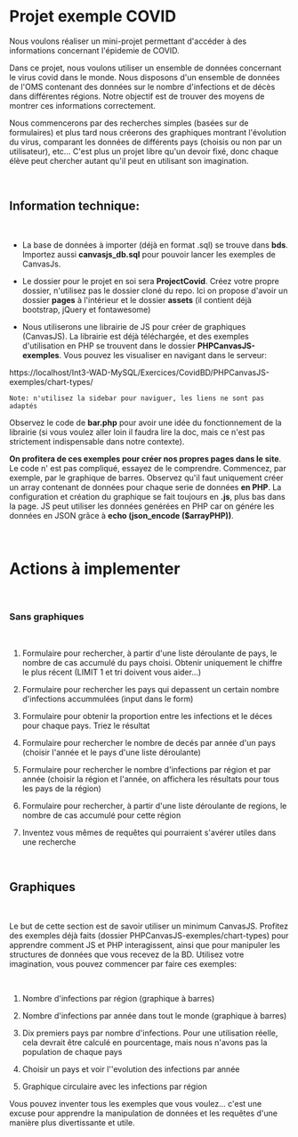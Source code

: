 # Projet exemple COVID

Nous voulons réaliser un mini-projet permettant d'accéder à des informations concernant l'épidemie de COVID.

Dans ce projet, nous voulons utiliser un ensemble de données concernant le virus covid dans le monde. Nous disposons d'un ensemble de données de l'OMS contenant des données sur le nombre d'infections et de décès dans différentes régions. Notre objectif est de trouver des moyens de montrer ces informations correctement.

Nous commencerons par des recherches simples (basées sur de formulaires) et plus tard nous créerons des graphiques montrant l'évolution du virus, comparant les données de différents pays (choisis ou non par un utilisateur), etc... C'est plus un projet libre qu'un devoir fixé, donc chaque élève peut chercher autant qu'il peut en utilisant son imagination.

<br>

## Information technique:

<br>

- La base de données à importer (déjà en format .sql) se trouve dans **bds**. Importez aussi **canvasjs_db.sql** pour pouvoir lancer les exemples de CanvasJs.

- Le dossier pour le projet en soi sera **ProjectCovid**. Créez votre propre dossier, n'utilisez pas le dossier cloné du repo.
Ici on propose d'avoir un dossier **pages** à l'intérieur et le dossier **assets** (il contient déjà bootstrap, jQuery et fontawesome)

- Nous utiliserons une librairie de JS pour créer de graphiques (CanvasJS). La librairie est déjà téléchargée, et des exemples d'utilisation en PHP se trouvent dans le dossier **PHPCanvasJS-exemples**. Vous pouvez les visualiser en navigant dans le serveur:

https://localhost/Int3-WAD-MySQL/Exercices/CovidBD/PHPCanvasJS-exemples/chart-types/
  
    Note: n'utilisez la sidebar pour naviguer, les liens ne sont pas adaptés

Observez le code de **bar.php** pour avoir une idée du fonctionnement de la librairie (si vous voulez aller loin il faudra lire la doc, mais ce n'est pas strictement indispensable dans notre contexte).

**On profitera de ces exemples pour créer nos propres pages dans le site**. Le code n' est pas compliqué, essayez de le comprendre. Commencez, par exemple, par le graphique de barres. Observez qu'il faut uniquement créer un array contenant de données pour chaque serie de données **en PHP**. La configuration et création du graphique se fait toujours en **.js**, plus bas dans la page.
JS peut utiliser les données genérées en PHP car on génére les données en JSON grâce à **echo (json_encode ($arrayPHP))**.


<br>

# Actions à implementer

<br>

### Sans graphiques

<br>

1. Formulaire pour rechercher, à partir d'une liste déroulante de pays, le nombre de cas accumulé du pays choisi. Obtenir uniquement le chiffre le plus récent (LIMIT 1 et tri doivent vous aider...)
   
2. Formulaire pour rechercher les pays qui depassent un certain nombre d'infections accummulées (input dans le form)

3. Formulaire pour obtenir la proportion entre les infections et le déces pour chaque pays. Triez le résultat
   
4. Formulaire pour rechercher le nombre de decés par année d'un pays (choisir l'année et le pays d'une liste déroulante) 

5. Formulaire pour rechercher le nombre d'infections par région et par année (choisir la région et l'année, on affichera les résultats pour tous les pays de la région) 

6. Formulaire pour rechercher, à partir d'une liste déroulante de regions, le nombre de cas accumulé pour cette région

7. Inventez vous mêmes de requêtes qui pourraient s'avérer utiles dans une recherche

<br>

## Graphiques

<br>

Le but de cette section est de savoir utiliser un minimum CanvasJS. Profitez des exemples déjà faits (dossier  PHPCanvasJS-exemples/chart-types) pour apprendre comment JS et PHP interagissent, ainsi que pour manipuler les structures de données que vous recevez de la BD. Utilisez votre imagination, vous pouvez commencer par faire ces exemples: 

<br>

1. Nombre d'infections par région (graphique à barres)

2. Nombre d'infections par année dans tout le monde (graphique à barres)

3. Dix premiers pays par nombre d'infections. Pour une utilisation réelle, cela devrait être calculé en pourcentage, mais nous n'avons pas la population de chaque pays
   
4. Choisir un pays et voir l''evolution des infections par année
   
5. Graphique circulaire avec les infections par région

Vous pouvez inventer tous les exemples que vous voulez... c'est une excuse pour apprendre la manipulation de données et les requêtes d'une manière plus divertissante et utile.



